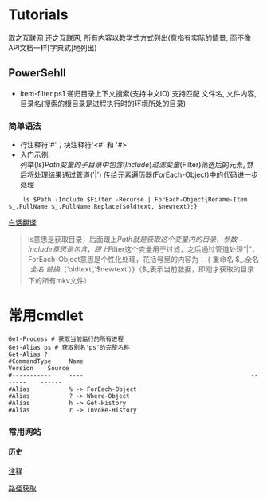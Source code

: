# Tutorials

取之互联网 还之互联网, 所有内容以教学式方式列出(意指有实际的情景, 而不像API文档一样[字典式]地列出)

## PowerSehll
- item-filter.ps1
递归目录上下文搜索(支持中文IO) 支持匹配 文件名, 文件内容, 目录名(搜索的根目录是进程执行时的环境所处的目录)
### 简单语法
 - 行注释符'#'；块注释符'<#' 和 '#>'
 - 入门示例:   
 列举(ls)$Path变量的子目录中包含(Include)过滤变量($Filter)筛选后的元素, 然后将处理结果通过管道('|') 传给元素遍历器(ForEach-Object)中的代码进一步处理
``` PowerSehll
    ls $Path -Include $Filter -Recurse | ForEach-Object{Rename-Item $_.FullName $_.FullName.Replace($oldtext, $newtext);}
```
[白话翻译](http://www.aichunjing.com/xtjc/2017-03-09/2030.html)
> ls意思是获取目录，后面跟上$Path就是获取这个变量内的目录，参数-Include意思是包含，跟上$Filter这个变量用于过滤，之后通过管道处理“|”，ForEach-Object意思是个性化处理，花括号里的内容为： { 重命名 $_.全名 $_.全名.替换（‘$oldtext’,‘$newtext’）}（$_表示当前数据，即刚才获取的目录下的所有mkv文件）

# 常用cmdlet
```
Get-Process # 获取当前运行的所有进程
Get-Alias ps # 获取别名'ps'的完整名称
Get-Alias ?
#CommandType     Name                                               Version    Source                                                                          
#-----------     ----                                               -------    ------                                                                          
#Alias           % -> ForEach-Object                                                                                                                           
#Alias           ? -> Where-Object                                                                                                                             
#Alias           h -> Get-History                                                                                                                              
#Alias           r -> Invoke-History
```

### 常用网站
#### 历史

[注释](https://www.jb51.net/article/53281.htm)

[路径获取](http://www.bathome.net/thread-44889-1-1.html)


